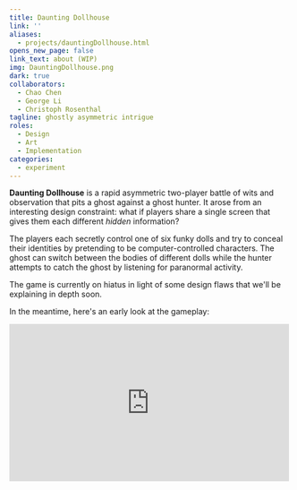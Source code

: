 ```yaml
---
title: Daunting Dollhouse
link: ''
aliases:
  - projects/dauntingDollhouse.html
opens_new_page: false
link_text: about (WIP)
img: DauntingDollhouse.png
dark: true
collaborators:
  - Chao Chen
  - George Li
  - Christoph Rosenthal
tagline: ghostly asymmetric intrigue
roles:
  - Design
  - Art
  - Implementation
categories:
  - experiment
---
```


**Daunting Dollhouse** is a rapid asymmetric two-player battle of wits and observation that pits a ghost against a ghost hunter. It arose from an interesting design constraint: what if players share a single screen that gives them each different _hidden_ information?

The players each secretly control one of six funky dolls and try to conceal their identities by pretending to be computer-controlled characters. The ghost can switch between the bodies of different dolls while the hunter attempts to catch the ghost by listening for paranormal activity.

The game is currently on hiatus in light of some design flaws that we'll be explaining in depth soon.

In the meantime, here's an early look at the gameplay:

<div class="videoWrapper">
  <iframe src="https://www.youtube.com/embed/hcT3rfXf5Ms" width="500" height="281" frameborder="0" webkitallowfullscreen mozallowfullscreen allowfullscreen></iframe>
</div>